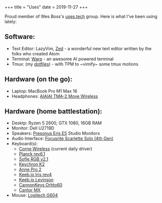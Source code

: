 +++
title = "Uses"
date = 2019-11-27
+++

Proud member of Wes Boss's [uses.tech](https://uses.tech/) group. Here is what I've been using lately:

## Software:
- Text Editor: LazyVim, [Zed](https://zed.dev) - a wonderful new text editor written by the folks who created Atom
- Terminal: [Warp](https://warp.dev) - an awesome AI powered terminal
- Tmux: (my [dotfiles](https://github.com/himynameisoleg/dotfiles/)) - with TPM to ~vimify~ some tmux motions

## Hardware (on the go):
- Laptop: MacBook Pro M1 Max 16
- Headphones: [AIAIAI TMA-2 Move Wireless](https://aiaiai.audio/headphones/tma-2-move-wireless)

## Hardware (home battlestation):
- Desktp: Ryzen 5 2600, GTX 1080, 16GB RAM
- Monitor: Dell U2719D
- Speakers: [Presonus Eris E5](https://www.presonus.com/en-US/monitors/studio-monitors/eris-series/2777500107.html) Studio Monitors
- Audio Interface: [Focusrite Scarlette Solo (4th Gen)](https://focusrite.com/products/scarlett-solo)
- Keyboard(s): 
    - [Corne Wireless](https://typeractive.xyz/products/corne-partially-assembled-pcb) (current daily driver)
    - [Planck rev6.1](https://olkb.com/products/planck-pcb)
    - [Sofle RGB v2.1](https://keyhive.xyz/shop/sofle)
    - [Keychron K2](https://www.keychron.com/products/keychron-k2-hot-swappable-wireless-mechanical-keyboard)
    - [Anne Pro 2](https://amzn.to/4afiC7a)
    - [Keeb.io Iris rev4](https://keeb.io/products/iris-rev-4-keyboard-split-ergonomic-keyboard)
    - [Keeb.io Levinson](https://keeb.io/products/levinson-lets-split-w-led-backlight?_pos=8&_sid=b793dc173&_ss=r)
    - [CannonKeys Orhto60](https://cannonkeys.com/products/ortho60)
    - [Cantor MX](https://github.com/diepala/cantor)
- Mouse: [Logitech G604](https://amzn.to/4cve9i6)
